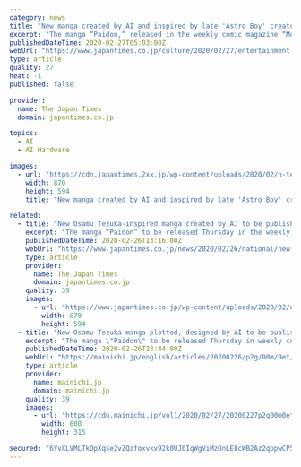 ```yaml
---
category: news
title: "New manga created by AI and inspired by late 'Astro Boy' creator Osamu Tezuka hits bookshelves"
excerpt: "The manga “Paidon,” released in the weekly comic magazine “Morning,” was created by AI, which analyzed 65 works by Tezuka, including such classics as “Phoenix” and “Black Jack,” according to Kioxia Holdings Corp., a memory chipmaker that launched the project. By analyzing Tezuka’s works, the AI generated character designs and ..."
publishedDateTime: 2020-02-27T05:03:00Z
webUrl: "https://www.japantimes.co.jp/culture/2020/02/27/entertainment-news/new-osamu-tezuka-inspired-manga-created-ai-published/"
type: article
quality: 27
heat: -1
published: false

provider:
  name: The Japan Times
  domain: japantimes.co.jp

topics:
  - AI
  - AI Hardware

images:
  - url: "https://cdn.japantimes.2xx.jp/wp-content/uploads/2020/02/n-tezuka-a-20200227-870x594.jpg"
    width: 870
    height: 594
    title: "New manga created by AI and inspired by late 'Astro Boy' creator Osamu Tezuka hits bookshelves"

related:
  - title: "New Osamu Tezuka-inspired manga created by AI to be published"
    excerpt: "The manga “Paidon” to be released Thursday in the weekly comic magazine “Morning” was created by AI, which analyzed 65 works by Tezuka, including such classics as “Phoenix” and “Black Jack,” according to Kioxia Holdings Corp., a memory chip maker that launched the project. By analyzing Tezuka’s works, the AI generated ..."
    publishedDateTime: 2020-02-26T13:16:00Z
    webUrl: "https://www.japantimes.co.jp/news/2020/02/26/national/new-osamu-tezuka-inspired-manga-created-ai-published/"
    type: article
    provider:
      name: The Japan Times
      domain: japantimes.co.jp
    quality: 39
    images:
      - url: "https://www.japantimes.co.jp/wp-content/uploads/2020/02/n-tezuka-a-20200227-870x594.jpg"
        width: 870
        height: 594
  - title: "New Osamu Tezuka manga plotted, designed by AI to be published"
    excerpt: "The manga \"Paidon\" to be released Thursday in weekly comic magazine \"Morning\" has been created by AI, which analyzed 65 works by Tezuka, including such classics as \"Phoenix\" and \"Black Jack,\" according to Kioxia Holdings Corp., a memory chip maker that launched the project. By analyzing Tezuka's works, AI generated character designs and basic ..."
    publishedDateTime: 2020-02-26T23:44:00Z
    webUrl: "https://mainichi.jp/english/articles/20200226/p2g/00m/0et/111000c"
    type: article
    provider:
      name: mainichi.jp
      domain: mainichi.jp
    quality: 39
    images:
      - url: "https://cdn.mainichi.jp/vol1/2020/02/27/20200227p2g00m0et012000p/0c8.jpg?1"
        width: 600
        height: 315

secured: "6YvXLVMLTkOpXqse2vZQzfoxvkv92k0UJ0IqWgViMzOnLE8cWB2Az2qppwCP5N52ZP+G/51RxOBlO1IQBWC5bJQ8hgHk5Jw+GniyxXegdUMpRpPTsmoWIRHmsMxTX2dk9c1WIMGrQimZgfWZm/Dp29HYhTVVdphSnSEmfldzVdFCdO4q+ee93jBWql/QesR8o5jZcmljrazbs5/LN/GgsLkf9CVp/StK0Wmu4IlIV3rHKj3bJwn8PbUaWbGpXqAofPPNzraxsVTdyls0hZO7vOnTbFz8GHR8sKgpdaexDpqi7j1VDZrQR2x+lrhM5zgW;hbesg7pPA+3++e+lbnPNbA=="
---
```



